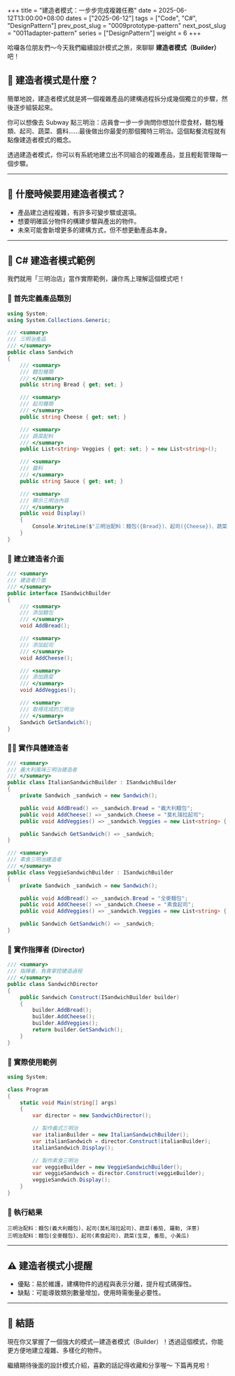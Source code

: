 +++
title = "建造者模式：一步步完成複雜任務"
date = 2025-06-12T13:00:00+08:00
dates = ["2025-06-12"]
tags = ["Code", "C#", "DesignPattern"]
prev_post_slug = "0009prototype-pattern"
next_post_slug = "0011adapter-pattern"
series = ["DesignPattern"]
weight = 6
+++

哈囉各位朋友們～今天我們繼續設計模式之旅，來聊聊 **建造者模式（Builder）** 吧！

## 🌟 建造者模式是什麼？

簡單地說，建造者模式就是將一個複雜產品的建構過程拆分成幾個獨立的步驟，然後逐步組裝起來。

你可以想像去 Subway 點三明治：店員會一步一步詢問你想加什麼食材，麵包種類、起司、蔬菜、醬料……最後做出你最愛的那個獨特三明治。這個點餐流程就有點像建造者模式的概念。

透過建造者模式，你可以有系統地建立出不同組合的複雜產品，並且輕鬆管理每一個步驟。

---

## 🤔 什麼時候要用建造者模式？

- 產品建立過程複雜，有許多可變步驟或選項。
- 想要明確區分物件的構建步驟與產出的物件。
- 未來可能會新增更多的建構方式，但不想更動產品本身。

---

## 🥪 C# 建造者模式範例

我們就用「三明治店」當作實際範例，讓你馬上理解這個模式吧！

### 🥖 首先定義產品類別

```csharp
using System;
using System.Collections.Generic;

/// <summary>
/// 三明治產品
/// </summary>
public class Sandwich
{
    /// <summary>
    /// 麵包種類
    /// </summary>
    public string Bread { get; set; }

    /// <summary>
    /// 起司種類
    /// </summary>
    public string Cheese { get; set; }

    /// <summary>
    /// 蔬菜配料
    /// </summary>
    public List<string> Veggies { get; set; } = new List<string>();

    /// <summary>
    /// 醬料
    /// </summary>
    public string Sauce { get; set; }

    /// <summary>
    /// 顯示三明治內容
    /// </summary>
    public void Display()
    {
        Console.WriteLine($"三明治配料：麵包({Bread})、起司({Cheese})、蔬菜({string.Join(", ", Veggies)})");
    }
}
```

### 🔨 建立建造者介面

```csharp
/// <summary>
/// 建造者介面
/// </summary>
public interface ISandwichBuilder
{
    /// <summary>
    /// 添加麵包
    /// </summary>
    void AddBread();

    /// <summary>
    /// 添加起司
    /// </summary>
    void AddCheese();

    /// <summary>
    /// 添加蔬菜
    /// </summary>
    void AddVeggies();

    /// <summary>
    /// 取得完成的三明治
    /// </summary>
    Sandwich GetSandwich();
}
```

### 👨‍🍳 實作具體建造者

```csharp
/// <summary>
/// 義大利風味三明治建造者
/// </summary>
public class ItalianSandwichBuilder : ISandwichBuilder
{
    private Sandwich _sandwich = new Sandwich();

    public void AddBread() => _sandwich.Bread = "義大利麵包";
    public void AddCheese() => _sandwich.Cheese = "莫札瑞拉起司";
    public void AddVeggies() => _sandwich.Veggies = new List<string> { "番茄", "羅勒", "洋蔥" };

    public Sandwich GetSandwich() => _sandwich;
}

/// <summary>
/// 素食三明治建造者
/// </summary>
public class VeggieSandwichBuilder : ISandwichBuilder
{
    private Sandwich _sandwich = new Sandwich();

    public void AddBread() => _sandwich.Bread = "全麥麵包";
    public void AddCheese() => _sandwich.Cheese = "素食起司";
    public void AddVeggies() => _sandwich.Veggies = new List<string> { "生菜", "番茄", "小黃瓜" };

    public Sandwich GetSandwich() => _sandwich;
}
```

### 👷 實作指揮者 (Director)

```csharp
/// <summary>
/// 指揮者，負責掌控建造過程
/// </summary>
public class SandwichDirector
{
    public Sandwich Construct(ISandwichBuilder builder)
    {
        builder.AddBread();
        builder.AddCheese();
        builder.AddVeggies();
        return builder.GetSandwich();
    }
}
```

### 🚀 實際使用範例

```csharp
using System;

class Program
{
    static void Main(string[] args)
    {
        var director = new SandwichDirector();

        // 製作義式三明治
        var italianBuilder = new ItalianSandwichBuilder();
        var italianSandwich = director.Construct(italianBuilder);
        italianSandwich.Display();

        // 製作素食三明治
        var veggieBuilder = new VeggieSandwichBuilder();
        var veggieSandwich = director.Construct(veggieBuilder);
        veggieSandwich.Display();
    }
}
```

### 🎯 執行結果

```
三明治配料：麵包(義大利麵包)、起司(莫札瑞拉起司)、蔬菜(番茄, 羅勒, 洋蔥)
三明治配料：麵包(全麥麵包)、起司(素食起司)、蔬菜(生菜, 番茄, 小黃瓜)
```

---

## ⚠️ 建造者模式小提醒

- 優點：易於維護，建構物件的過程與表示分離，提升程式碼彈性。
- 缺點：可能導致類別數量增加，使用時需衡量必要性。

---

## 🎉 結語

現在你又掌握了一個強大的模式—建造者模式（Builder）！透過這個模式，你能更方便地建立複雜、多樣化的物件。

繼續期待後面的設計模式介紹，喜歡的話記得收藏和分享喔～ 下篇再見啦！
